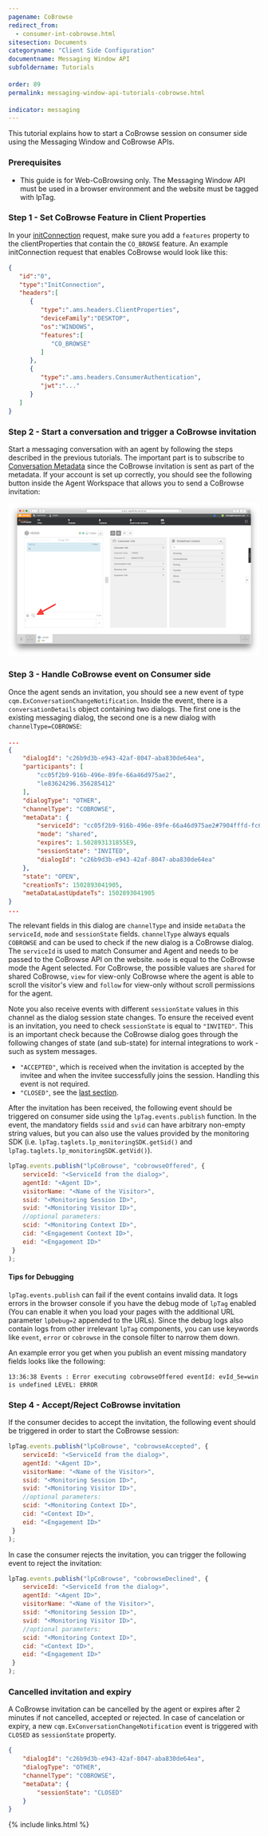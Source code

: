 ```yaml
---
pagename: CoBrowse
redirect_from:
  - consumer-int-cobrowse.html
sitesection: Documents
categoryname: "Client Side Configuration"
documentname: Messaging Window API
subfoldername: Tutorials

order: 89
permalink: messaging-window-api-tutorials-cobrowse.html

indicator: messaging
---
```


This tutorial explains how to start a CoBrowse session on consumer side using the Messaging Window and CoBrowse APIs.

### Prerequisites
* This guide is for Web-CoBrowsing only. The Messaging Window API must be used in a browser environment and the website must be tagged with lpTag.

### Step 1 - Set CoBrowse Feature in Client Properties

In your [initConnection](/consumer-int-msg-init-con.html) request, make sure you add a ``features`` property to the clientProperties that contain the ``CO_BROWSE`` feature. An example initConnection request that enables CoBrowse would look like this:

```json
{
   "id":"0",
   "type":"InitConnection",
   "headers":[
      {
         "type":".ams.headers.ClientProperties",
         "deviceFamily":"DESKTOP",
         "os":"WINDOWS",
         "features":[
            "CO_BROWSE"
         ]
      },
      {
         "type":".ams.headers.ConsumerAuthentication",
         "jwt":"..."
      }
   ]
}
```

### Step 2 - Start a conversation and trigger a CoBrowse invitation
Start a messaging conversation with an agent by following the steps described in the previous tutorials. The important part is to subscribe to [Conversation Metadata](/consumer-int-conversation-md.html) since the CoBrowse invitation is sent as part of the metadata.
If your account is set up correctly, you should see the following button inside the Agent Workspace that allows you to send a CoBrowse invitation:

![agent_invitation](img/agent_cobrowse_invitation.png)

### Step 3 - Handle CoBrowse event on Consumer side
Once the agent sends an invitation, you should see a new event of type ``cqm.ExConversationChangeNotification``. Inside the event, there is a ``conversationDetails`` object containing two dialogs. The first one is the existing messaging dialog, the second one is a new dialog with ``channelType=COBROWSE``:

```json
...
{
    "dialogId": "c26b9d3b-e943-42af-8047-aba830de64ea",
    "participants": [
        "cc05f2b9-916b-496e-89fe-66a46d975ae2",
        "le83624296.356285412"
    ],
    "dialogType": "OTHER",
    "channelType": "COBROWSE",
    "metaData": {
        "serviceId": "cc05f2b9-916b-496e-89fe-66a46d975ae2#7904fffd-fc68-4d93-b611-4dc06ab26bf4",
        "mode": "shared",
        "expires": 1.502893131855E9,
        "sessionState": "INVITED",
        "dialogId": "c26b9d3b-e943-42af-8047-aba830de64ea"
    },
    "state": "OPEN",
    "creationTs": 1502893041905,
    "metaDataLastUpdateTs": 1502893041905
}
...

```

The relevant fields in this dialog are ``channelType`` and inside ``metaData`` the ``serviceId``, ``mode`` and ``sessionState`` fields. ``channelType`` always equals ``COBROWSE`` and can be used to check if the new dialog is a CoBrowse dialog. The ``serviceId`` is used to match Consumer and Agent and needs to be passed to the CoBrowse API on the website. ``mode`` is equal to the CoBrowse mode the Agent selected. For CoBrowse, the possible values are ``shared`` for shared CoBrowse, ``view`` for view-only CoBrowse where the agent is able to scroll the visitor's view and ``follow`` for view-only without scroll permissions for the agent.

Note you also receive events with different ``sessionState`` values in this channel as the dialog session state changes. To ensure the received event is an invitation, you need to check ``sessionState`` is equal to ``"INVITED"``. This is an important check because the CoBrowse dialog goes through the following changes of state (and sub-state) for internal integrations to work - such as system messages.
- ``"ACCEPTED"``, which is received when the invitation is accepted by the invitee and when the invitee successfully joins the session. Handling this event is not required.
- ``"CLOSED"``, see the [last section](#cancelled-invitation-and-expiry).

After the invitation has been received, the following event should be triggered on consumer side using the ``lpTag.events.publish`` function. In the event, the mandatory fields `ssid` and `svid` can have arbitrary non-empty string values, but you can also use the values provided by the monitoring SDK (i.e. ``lpTag.taglets.lp_monitoringSDK.getSid()`` and ``lpTag.taglets.lp_monitoringSDK.getVid()``).

```js
lpTag.events.publish("lpCoBrowse", "cobrowseOffered", {
 	serviceId: "<ServiceId from the dialog>",
 	agentId: "<Agent ID>",
 	visitorName: "<Name of the Visitor>",
 	ssid: "<Monitoring Session ID>",
 	svid: "<Monitoring Visitor ID>",
 	//optional parameters:
 	scid: "<Monitoring Context ID>",
 	cid: "<Engagement Context ID>",
 	eid: "<Engagement ID>"
 }
);
```

#### Tips for Debugging
``lpTag.events.publish`` can fail if the event contains invalid data. It logs errors in the browser console if you have the debug mode of ``lpTag`` enabled (You can enable it when you load your pages with the additional URL parameter ``lpDebug=2`` appended to the URLs). Since the debug logs also contain logs from other irrelevant ``lpTag`` components, you can use keywords like ``event``, ``error`` or ``cobrowse`` in the console filter to narrow them down.

An example error you get when you publish an event missing mandatory fields looks like the following:
```
13:36:38 Events : Error executing cobrowseOffered eventId: evId_5e=win is undefined LEVEL: ERROR
```

### Step 4 - Accept/Reject CoBrowse invitation
If the consumer decides to accept the invitation, the following event should be triggered in order to start the CoBrowse session:

```js
lpTag.events.publish("lpCoBrowse", "cobrowseAccepted", {
 	serviceId: "<ServiceId from the dialog>",
 	agentId: "<Agent ID>",
 	visitorName: "<Name of the Visitor>",
 	ssid: "<Monitoring Session ID>",
 	svid: "<Monitoring Visitor ID>",
 	//optional parameters:
 	scid: "<Monitoring Context ID>",
 	cid: "<Context ID>",
 	eid: "<Engagement ID>"
 }
);
```

In case the consumer rejects the invitation, you can trigger the following event to reject the invitation:

```js
lpTag.events.publish("lpCoBrowse", "cobrowseDeclined", {
 	serviceId: "<ServiceId from the dialog>",
 	agentId: "<Agent ID>",
 	visitorName: "<Name of the Visitor>",
 	ssid: "<Monitoring Session ID>",
 	svid: "<Monitoring Visitor ID>",
 	//optional parameters:
 	scid: "<Monitoring Context ID>",
 	cid: "<Context ID>",
 	eid: "<Engagement ID>"
 }
);
```

### Cancelled invitation and expiry
A CoBrowse invitation can be cancelled by the agent or expires after 2 minutes if not cancelled, accepted or rejected. In case of cancelation or expiry, a new ``cqm.ExConversationChangeNotification`` event is triggered with ``CLOSED`` as ``sessionState`` property.

```json
{
	"dialogId": "c26b9d3b-e943-42af-8047-aba830de64ea",
	"dialogType": "OTHER",
	"channelType": "COBROWSE",
	"metaData": {
		"sessionState": "CLOSED"
	}
}
```



{% include links.html %}
